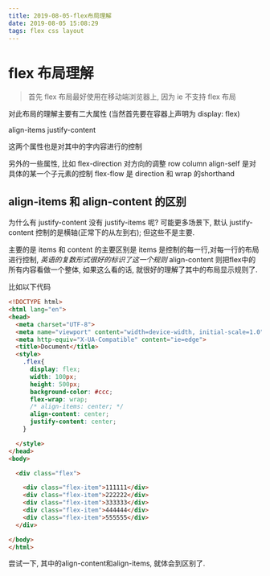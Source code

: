 ```yaml
---
title: 2019-08-05-flex布局理解
date: 2019-08-05 15:08:29
tags: flex css layout
---
```


# flex 布局理解

> 首先 flex 布局最好使用在移动端浏览器上, 因为 ie 不支持 flex 布局

对此布局的理解主要有二大属性 (当然首先要在容器上声明为 display: flex)

align-items
justify-content

这两个属性也是对其中的字内容进行的控制

另外的一些属性, 比如
flex-direction  对方向的调整 row column
align-self 是对具体的某一个子元素的控制
flex-flow 是 direction 和 wrap 的shorthand


## align-items 和 align-content 的区别

为什么有 justify-content 没有 justify-items 呢? 可能更多场景下, 默认 justify-content 控制的是横轴(正常下的从左到右); 但这些不是主要.

主要的是 items  和 content 的主要区别是 items 是控制的每一行,对每一行的布局进行控制,  *英语的复数形式很好的标识了这一个规则*
align-content 则把flex中的所有内容看做一个整体, 如果这么看的话, 就很好的理解了其中的布局显示规则了.

比如以下代码

```html
<!DOCTYPE html>
<html lang="en">
<head>
  <meta charset="UTF-8">
  <meta name="viewport" content="width=device-width, initial-scale=1.0">
  <meta http-equiv="X-UA-Compatible" content="ie=edge">
  <title>Document</title>
  <style>
    .flex{
      display: flex;
      width: 100px;
      height: 500px;
      background-color: #ccc;
      flex-wrap: wrap;
      /* align-items: center; */
      align-content: center;
      justify-content: center;
    }

  </style>
</head>
<body>

  <div class="flex">

    <div class="flex-item">111111</div>
    <div class="flex-item">222222</div>
    <div class="flex-item">333333</div>
    <div class="flex-item">444444</div>
    <div class="flex-item">555555</div>
  </div>

</body>
</html>
```

尝试一下, 其中的align-content和align-items, 就体会到区别了.

